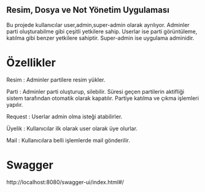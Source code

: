 ## Resim, Dosya ve Not Yönetim Uygulaması
Bu projede kullanıcılar user,admin,super-admin olarak ayrılıyor. Adminler parti oluşturabilme gibi çeşitli yetkilere sahip. Userlar ise parti görüntüleme, katılma gibi benzer yetkilere sahiptir. Super-admin ise uygulama adminidir.

# Özellikler
Resim : Adminler partilere resim yükler.

Parti : Adminler parti oluşturup, silebilir. Süresi geçen partilerin aktifliği sistem tarafından otomatik olarak kapatılır. Partiye katılma ve çıkma işlemleri yapılır.

Request : Userlar admin olma isteği atabilirler.

Üyelik : Kullanıcılar ilk olarak user olarak üye olurlar. 

Mail : Kullanıcılara belli işlemlerde mail gönderilir.

# Swagger
http://localhost:8080/swagger-ui/index.html#/

